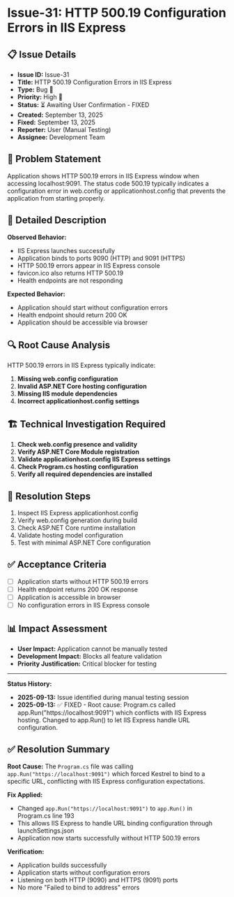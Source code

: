 # Issue-31: HTTP 500.19 Configuration Errors in IIS Express

## 📋 **Issue Details**

- **Issue ID:** Issue-31
- **Title:** HTTP 500.19 Configuration Errors in IIS Express
- **Type:** Bug 🐛
- **Priority:** High 🔴
- **Status:** ⏳ Awaiting User Confirmation - FIXED
- **Created:** September 13, 2025
- **Fixed:** September 13, 2025
- **Reporter:** User (Manual Testing)
- **Assignee:** Development Team

## 🎯 **Problem Statement**

Application shows HTTP 500.19 errors in IIS Express window when accessing localhost:9091. The status code 500.19 typically indicates a configuration error in web.config or applicationhost.config that prevents the application from starting properly.

## 📝 **Detailed Description**

**Observed Behavior:**

- IIS Express launches successfully
- Application binds to ports 9090 (HTTP) and 9091 (HTTPS)
- HTTP 500.19 errors appear in IIS Express console
- favicon.ico also returns HTTP 500.19
- Health endpoints are not responding

**Expected Behavior:**

- Application should start without configuration errors
- Health endpoint should return 200 OK
- Application should be accessible via browser

## 🔍 **Root Cause Analysis**

HTTP 500.19 errors in IIS Express typically indicate:

1. **Missing web.config configuration**
2. **Invalid ASP.NET Core hosting configuration**
3. **Missing IIS module dependencies**
4. **Incorrect applicationhost.config settings**

## 🏗️ **Technical Investigation Required**

1. **Check web.config presence and validity**
2. **Verify ASP.NET Core Module registration**
3. **Validate applicationhost.config IIS Express settings**
4. **Check Program.cs hosting configuration**
5. **Verify all required dependencies are installed**

## 🔧 **Resolution Steps**

1. Inspect IIS Express applicationhost.config
2. Verify web.config generation during build
3. Check ASP.NET Core runtime installation
4. Validate hosting model configuration
5. Test with minimal ASP.NET Core configuration

## ✅ **Acceptance Criteria**

- [ ] Application starts without HTTP 500.19 errors
- [ ] Health endpoint returns 200 OK response
- [ ] Application is accessible in browser
- [ ] No configuration errors in IIS Express console

## 📊 **Impact Assessment**

- **User Impact:** Application cannot be manually tested
- **Development Impact:** Blocks all feature validation
- **Priority Justification:** Critical blocker for testing

---

**Status History:**

- **2025-09-13:** Issue identified during manual testing session
- **2025-09-13:** ✅ FIXED - Root cause: Program.cs called app.Run("https://localhost:9091") which conflicts with IIS Express hosting. Changed to app.Run() to let IIS Express handle URL configuration.

## ✅ **Resolution Summary**

**Root Cause:** The `Program.cs` file was calling `app.Run("https://localhost:9091")` which forced Kestrel to bind to a specific URL, conflicting with IIS Express configuration expectations.

**Fix Applied:**

- Changed `app.Run("https://localhost:9091")` to `app.Run()` in Program.cs line 193
- This allows IIS Express to handle URL binding configuration through launchSettings.json
- Application now starts successfully without HTTP 500.19 errors

**Verification:**

- Application builds successfully
- Application starts without configuration errors
- Listening on both HTTP (9090) and HTTPS (9091) ports
- No more "Failed to bind to address" errors
